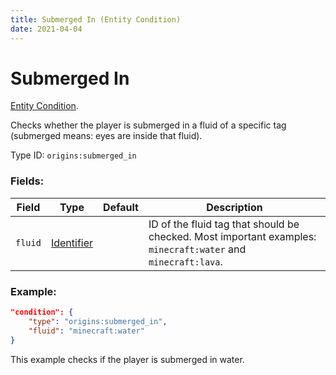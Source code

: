 ```yaml
---
title: Submerged In (Entity Condition)
date: 2021-04-04
---
```

# Submerged In

[Entity Condition](../entity_conditions.md).

Checks whether the player is submerged in a fluid of a specific tag (submerged means: eyes are inside that fluid).

Type ID: `origins:submerged_in`

### Fields:

Field  | Type | Default | Description
-------|------|---------|-------------
`fluid` | [Identifier](../data_types/identifier.md) | | ID of the fluid tag that should be checked. Most important examples: `minecraft:water` and `minecraft:lava`.

### Example:
```json
"condition": {
    "type": "origins:submerged_in",
    "fluid": "minecraft:water"
}
```
This example checks if the player is submerged in water.